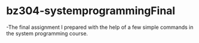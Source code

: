 # bz304-systemprogrammingFinal
-The final assignment I prepared with the help of a few simple commands in the system programming course.
